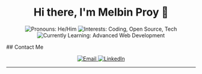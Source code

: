 <h1 align="center">Hi there, I'm Melbin Proy 👋</h1>

<p align="center">
  <img src="https://img.shields.io/badge/Pronouns-He%2FHim-blue" alt="Pronouns: He/Him">
  <img src="https://img.shields.io/badge/Interests-Coding%2C%20Open%20Source%2C%20Tech-brightgreen" alt="Interests: Coding, Open Source, Tech">
  <img src="https://img.shields.io/badge/Currently%20Learning-Advanced%20Web%20Development-yellow" alt="Currently Learning: Advanced Web Development">
</p>
<!--
## About Me
<!--
<p align="center">
<!--   <img src="https://github-readme-stats.vercel.app/api?username=melbinproy&show_icons=true&theme=radical" alt="Melbin Proy's GitHub Stats"> -->
<!--
</p> 
<!--
- **👋 I’m** Melbin Proy
- **😄 Pronouns:** He/Him
- **👀 Interests:** Coding, Open Source, and exploring new technologies
- **🌱 Currently Learning:** Advanced web development
- **💡 Fun Fact:** I love solving complex coding challenges
  -->
## Contact Me

<p align="center">
  <a href="mailto:melbinproy76@gmail.com">
    <img src="https://img.shields.io/badge/Email-melbinproy76@gmail.com-red" alt="Email">
  </a>
  <a href="https://www.linkedin.com/in/melbin-p-roy">
    <img src="https://img.shields.io/badge/LinkedIn-Melbin%20P%20Roy-blue" alt="LinkedIn">
  </a>
</p>

---
